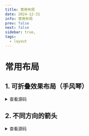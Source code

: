 ```yaml
---
title: 常用布局
date: 2024-12-31
info: 常用布局
prev: false
next: false
sidebar: true,
tags:
  - layout
---
```


# 常用布局

## 1. 可折叠效果布局（手风琴）

<script setup>
  import Accordion from '../../.vitepress/components/cssLayout/accordion/Accordion.vue'
  import AccordionSource from '../../.vitepress/components/cssLayout/accordion/AccordionSource.md'
  import Arrows from '../../.vitepress/components/cssLayout/Arrows/Arrows.vue'
  import ArrowsSource from '../../.vitepress/components/cssLayout/Arrows/ArrowsSource.md'
</script>
<Accordion />
<details>
  <summary>查看源码</summary>
  <AccordionSource />
</details>

## 2. 不同方向的箭头

<Arrows />
<details>
  <summary>查看源码</summary>
  <ArrowsSource />
</details>
